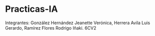 # Practicas-IA
Integrantes: González Hernández Jeanette Verónica, Herrera Avila Luis Gerardo, Ramírez Flores Rodrigo Iñaki. 6CV2
